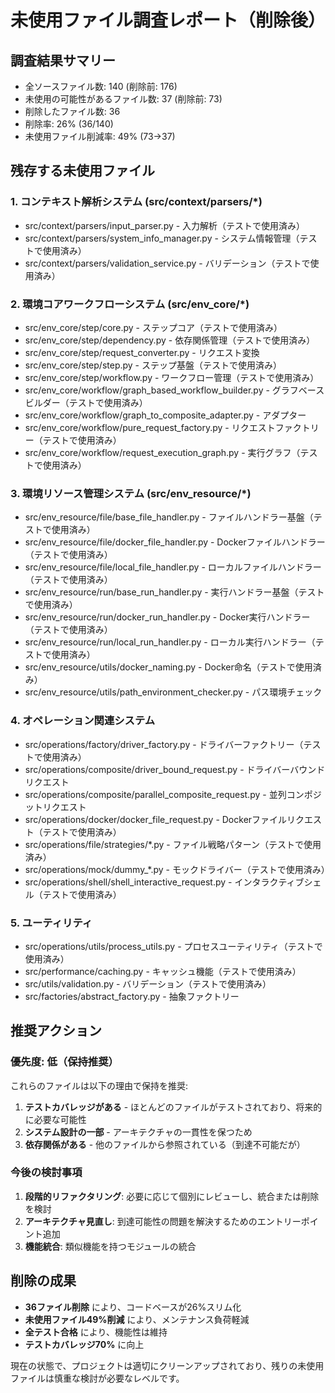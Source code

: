 # 未使用ファイル調査レポート（削除後）

## 調査結果サマリー

- 全ソースファイル数: 140 (削除前: 176)
- 未使用の可能性があるファイル数: 37 (削除前: 73)
- 削除したファイル数: 36
- 削除率: 26% (36/140)
- 未使用ファイル削減率: 49% (73→37)

## 残存する未使用ファイル

### 1. コンテキスト解析システム (src/context/parsers/*)
- src/context/parsers/input_parser.py - 入力解析（テストで使用済み）
- src/context/parsers/system_info_manager.py - システム情報管理（テストで使用済み）
- src/context/parsers/validation_service.py - バリデーション（テストで使用済み）

### 2. 環境コアワークフローシステム (src/env_core/*)
- src/env_core/step/core.py - ステップコア（テストで使用済み）
- src/env_core/step/dependency.py - 依存関係管理（テストで使用済み）
- src/env_core/step/request_converter.py - リクエスト変換
- src/env_core/step/step.py - ステップ基盤（テストで使用済み）
- src/env_core/step/workflow.py - ワークフロー管理（テストで使用済み）
- src/env_core/workflow/graph_based_workflow_builder.py - グラフベースビルダー（テストで使用済み）
- src/env_core/workflow/graph_to_composite_adapter.py - アダプター
- src/env_core/workflow/pure_request_factory.py - リクエストファクトリー（テストで使用済み）
- src/env_core/workflow/request_execution_graph.py - 実行グラフ（テストで使用済み）

### 3. 環境リソース管理システム (src/env_resource/*)
- src/env_resource/file/base_file_handler.py - ファイルハンドラー基盤（テストで使用済み）
- src/env_resource/file/docker_file_handler.py - Dockerファイルハンドラー（テストで使用済み）
- src/env_resource/file/local_file_handler.py - ローカルファイルハンドラー（テストで使用済み）
- src/env_resource/run/base_run_handler.py - 実行ハンドラー基盤（テストで使用済み）
- src/env_resource/run/docker_run_handler.py - Docker実行ハンドラー（テストで使用済み）
- src/env_resource/run/local_run_handler.py - ローカル実行ハンドラー（テストで使用済み）
- src/env_resource/utils/docker_naming.py - Docker命名（テストで使用済み）
- src/env_resource/utils/path_environment_checker.py - パス環境チェック

### 4. オペレーション関連システム
- src/operations/factory/driver_factory.py - ドライバーファクトリー（テストで使用済み）
- src/operations/composite/driver_bound_request.py - ドライバーバウンドリクエスト
- src/operations/composite/parallel_composite_request.py - 並列コンポジットリクエスト
- src/operations/docker/docker_file_request.py - Dockerファイルリクエスト（テストで使用済み）
- src/operations/file/strategies/*.py - ファイル戦略パターン（テストで使用済み）
- src/operations/mock/dummy_*.py - モックドライバー（テストで使用済み）
- src/operations/shell/shell_interactive_request.py - インタラクティブシェル（テストで使用済み）

### 5. ユーティリティ
- src/operations/utils/process_utils.py - プロセスユーティリティ（テストで使用済み）
- src/performance/caching.py - キャッシュ機能（テストで使用済み）
- src/utils/validation.py - バリデーション（テストで使用済み）
- src/factories/abstract_factory.py - 抽象ファクトリー

## 推奨アクション

### 優先度: 低（保持推奨）
これらのファイルは以下の理由で保持を推奨:

1. **テストカバレッジがある** - ほとんどのファイルがテストされており、将来的に必要な可能性
2. **システム設計の一部** - アーキテクチャの一貫性を保つため
3. **依存関係がある** - 他のファイルから参照されている（到達不可能だが）

### 今後の検討事項

1. **段階的リファクタリング**: 必要に応じて個別にレビューし、統合または削除を検討
2. **アーキテクチャ見直し**: 到達可能性の問題を解決するためのエントリーポイント追加
3. **機能統合**: 類似機能を持つモジュールの統合

## 削除の成果

- **36ファイル削除** により、コードベースが26%スリム化
- **未使用ファイル49%削減** により、メンテナンス負荷軽減
- **全テスト合格** により、機能性は維持
- **テストカバレッジ70%** に向上

現在の状態で、プロジェクトは適切にクリーンアップされており、残りの未使用ファイルは慎重な検討が必要なレベルです。